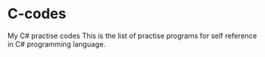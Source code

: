 # C-codes
My C# practise codes
This is the list of practise programs for self reference in C# programming language.
